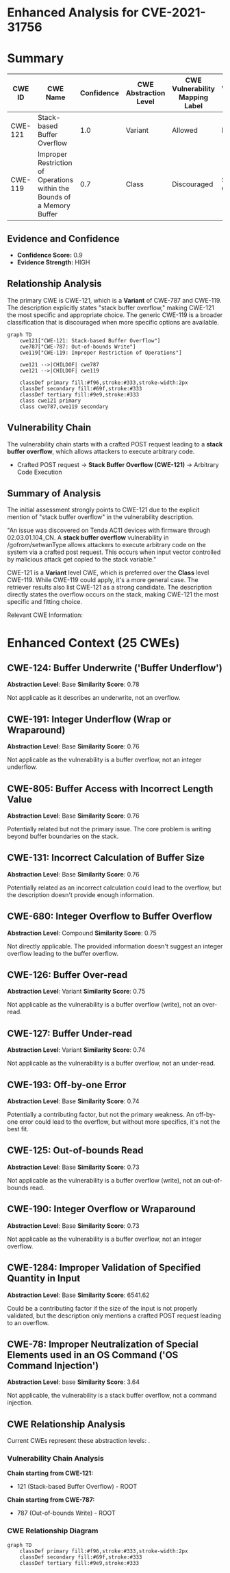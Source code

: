 # Enhanced Analysis for CVE-2021-31756

# Summary

| CWE ID | CWE Name | Confidence | CWE Abstraction Level | CWE Vulnerability Mapping Label | CWE-Vulnerability Mapping Notes |
|---|---|---|---|---|---|
| CWE-121 | Stack-based Buffer Overflow | 1.0 | Variant | Allowed | Primary CWE |
| CWE-119 | Improper Restriction of Operations within the Bounds of a Memory Buffer | 0.7 | Class | Discouraged | Secondary Candidate |

## Evidence and Confidence

*   **Confidence Score:** 0.9
*   **Evidence Strength:** HIGH

## Relationship Analysis
The primary CWE is CWE-121, which is a **Variant** of CWE-787 and CWE-119. The description explicitly states "stack buffer overflow," making CWE-121 the most specific and appropriate choice. The generic CWE-119 is a broader classification that is discouraged when more specific options are available.

```mermaid
graph TD
    cwe121["CWE-121: Stack-based Buffer Overflow"]
    cwe787["CWE-787: Out-of-bounds Write"]
    cwe119["CWE-119: Improper Restriction of Operations"]

    cwe121 -->|CHILDOF| cwe787
    cwe121 -->|CHILDOF| cwe119
    
    classDef primary fill:#f96,stroke:#333,stroke-width:2px
    classDef secondary fill:#69f,stroke:#333
    classDef tertiary fill:#9e9,stroke:#333
    class cwe121 primary
    class cwe787,cwe119 secondary
```

## Vulnerability Chain
The vulnerability chain starts with a crafted POST request leading to a **stack buffer overflow**, which allows attackers to execute arbitrary code.
  - Crafted POST request -> **Stack Buffer Overflow (CWE-121)** -> Arbitrary Code Execution

## Summary of Analysis
The initial assessment strongly points to CWE-121 due to the explicit mention of "stack buffer overflow" in the vulnerability description.

"An issue was discovered on Tenda AC11 devices with firmware through 02.03.01.104_CN. A **stack buffer overflow** vulnerability in /gofrom/setwanType allows attackers to execute arbitrary code on the system via a crafted post request. This occurs when input vector controlled by malicious attack get copied to the stack variable."

CWE-121 is a **Variant** level CWE, which is preferred over the **Class** level CWE-119. While CWE-119 could apply, it's a more general case. The retriever results also list CWE-121 as a strong candidate. The description directly states the overflow occurs on the stack, making CWE-121 the most specific and fitting choice.

Relevant CWE Information:

# Enhanced Context (25 CWEs)

## CWE-124: Buffer Underwrite ('Buffer Underflow')
**Abstraction Level**: Base
**Similarity Score**: 0.78

Not applicable as it describes an underwrite, not an overflow.

## CWE-191: Integer Underflow (Wrap or Wraparound)
**Abstraction Level**: Base
**Similarity Score**: 0.76

Not applicable as the vulnerability is a buffer overflow, not an integer underflow.

## CWE-805: Buffer Access with Incorrect Length Value
**Abstraction Level**: Base
**Similarity Score**: 0.76

Potentially related but not the primary issue. The core problem is writing beyond buffer boundaries on the stack.

## CWE-131: Incorrect Calculation of Buffer Size
**Abstraction Level**: Base
**Similarity Score**: 0.76

Potentially related as an incorrect calculation could lead to the overflow, but the description doesn't provide enough information.

## CWE-680: Integer Overflow to Buffer Overflow
**Abstraction Level**: Compound
**Similarity Score**: 0.75

Not directly applicable. The provided information doesn't suggest an integer overflow leading to the buffer overflow.

## CWE-126: Buffer Over-read
**Abstraction Level**: Variant
**Similarity Score**: 0.75

Not applicable as the vulnerability is a buffer overflow (write), not an over-read.

## CWE-127: Buffer Under-read
**Abstraction Level**: Variant
**Similarity Score**: 0.74

Not applicable as the vulnerability is a buffer overflow, not an under-read.

## CWE-193: Off-by-one Error
**Abstraction Level**: Base
**Similarity Score**: 0.74

Potentially a contributing factor, but not the primary weakness. An off-by-one error could lead to the overflow, but without more specifics, it's not the best fit.

## CWE-125: Out-of-bounds Read
**Abstraction Level**: Base
**Similarity Score**: 0.73

Not applicable as the vulnerability is a buffer overflow (write), not an out-of-bounds read.

## CWE-190: Integer Overflow or Wraparound
**Abstraction Level**: Base
**Similarity Score**: 0.73

Not applicable as the vulnerability is a buffer overflow, not an integer overflow.

## CWE-1284: Improper Validation of Specified Quantity in Input
**Abstraction Level**: Base
**Similarity Score**: 6541.62

Could be a contributing factor if the size of the input is not properly validated, but the description only mentions a crafted POST request leading to an overflow.

## CWE-78: Improper Neutralization of Special Elements used in an OS Command ('OS Command Injection')
**Abstraction Level**: base
**Similarity Score**: 3.64

Not applicable, the vulnerability is a stack buffer overflow, not a command injection.


## CWE Relationship Analysis

Current CWEs represent these abstraction levels: .


### Vulnerability Chain Analysis

**Chain starting from CWE-121:**
- 121 (Stack-based Buffer Overflow) - ROOT


**Chain starting from CWE-787:**
- 787 (Out-of-bounds Write) - ROOT



### CWE Relationship Diagram

```mermaid
graph TD
    classDef primary fill:#f96,stroke:#333,stroke-width:2px
    classDef secondary fill:#69f,stroke:#333
    classDef tertiary fill:#9e9,stroke:#333
```